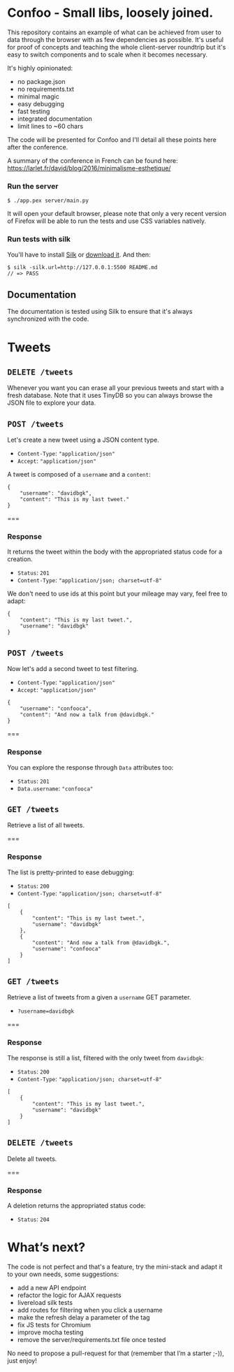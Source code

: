 # Confoo - Small libs, loosely joined.

This repository contains an example of what can be achieved
from user to data through the browser with as few
dependencies as possible. It's useful for proof of concepts
and teaching the whole client-server roundtrip but it's
easy to switch components and to scale when it becomes
necessary.

It's highly opinionated:

- no package.json
- no requirements.txt
- minimal magic
- easy debugging
- fast testing
- integrated documentation
- limit lines to ~60 chars

The code will be presented for Confoo and I'll detail all
these points here after the conference.

A summary of the conference in French can be found here:
https://larlet.fr/david/blog/2016/minimalisme-esthetique/


### Run the server

    $ ./app.pex server/main.py

It will open your default browser, please note that only
a very recent version of Firefox will be able to run the
tests and use CSS variables natively.

### Run tests with silk

You'll have to install [Silk](https://github.com/matryer/silk)
or [download it](https://github.com/matryer/silk/releases).
And then:

    $ silk -silk.url=http://127.0.0.1:5500 README.md
    // => PASS


## Documentation

The documentation is tested using Silk to ensure that it's
always synchronized with the code.

# Tweets

## `DELETE /tweets`

Whenever you want you can erase all your previous tweets and
start with a fresh database. Note that it uses TinyDB so you
can always browse the JSON file to explore your data.

## `POST /tweets`

Let's create a new tweet using a JSON content type.

* `Content-Type`: `"application/json"`
* `Accept`: `"application/json"`

A tweet is composed of a `username` and a `content`:

```
{
    "username": "davidbgk",
    "content": "This is my last tweet."
}
```

===

### Response

It returns the tweet within the body with the appropriated
status code for a creation.

* `Status`: `201`
* `Content-Type`: `"application/json; charset=utf-8"`

We don't need to use ids at this point but your mileage may
vary, feel free to adapt:

```
{
    "content": "This is my last tweet.",
    "username": "davidbgk"
}
```

## `POST /tweets`

Now let's add a second tweet to test filtering.

* `Content-Type`: `"application/json"`
* `Accept`: `"application/json"`

```
{
    "username": "confooca",
    "content": "And now a talk from @davidbgk."
}
```

===

### Response

You can explore the response through `Data` attributes too:

* `Status`: `201`
* `Data.username`: `"confooca"`


## `GET /tweets`

Retrieve a list of all tweets.

===

### Response

The list is pretty-printed to ease debugging:

* `Status`: `200`
* `Content-Type`: `"application/json; charset=utf-8"`

```
[
    {
        "content": "This is my last tweet.",
        "username": "davidbgk"
    },
    {
        "content": "And now a talk from @davidbgk.",
        "username": "confooca"
    }
]
```

## `GET /tweets`

Retrieve a list of tweets from a given a `username` GET
parameter.

* `?username=davidbgk`

===

### Response

The response is still a list, filtered with the only tweet
from `davidbgk`:

* `Status`: `200`
* `Content-Type`: `"application/json; charset=utf-8"`

```
[
    {
        "content": "This is my last tweet.",
        "username": "davidbgk"
    }
]
```

## `DELETE /tweets`

Delete all tweets.

===

### Response

A deletion returns the appropriated status code:

* `Status`: `204`


# What’s next?

The code is not perfect and that's a feature, try the
mini-stack and adapt it to your own needs, some suggestions:

- add a new API endpoint
- refactor the logic for AJAX requests
- livereload silk tests
- add routes for filtering when you click a username
- make the refresh delay a parameter of the tag
- fix JS tests for Chromium
- improve mocha testing
- remove the server/requirements.txt file once tested

No need to propose a pull-request for that (remember that
I’m a starter ;-)), just enjoy!
